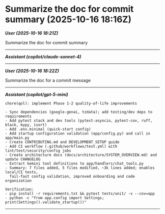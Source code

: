 <!-- Generated by SpecStory -->

<!-- vscode Session 295e0cdf-5468-427d-bfb8-837f242ebd9c (2025-10-16 18:16Z) -->

# Summarize the doc for commit summary (2025-10-16 18:16Z)

_**User (2025-10-16 18:21Z)**_

Summarize the doc for commit summary

---

_**Assistant (copilot/claude-sonnet-4)**_



---

_**User (2025-10-16 18:22Z)**_

Summarize the doc for a commit message

---

_**Assistant (copilot/gpt-5-mini)**_

```git-commit
chore(qol): implement Phase 1-2 quality-of-life improvements

- Sync dependencies (google-genai, tzdata); add testing/dev deps to requirements
- Add pytest stack and dev tools (pytest-asyncio, pytest-cov, ruff, black, mypy, isort)
- Add .env.minimal (quick-start config)
- Add startup configuration validation (app/config.py) and call in app/main.py
- Create CONTRIBUTING.md and DEVELOPMENT_SETUP guide
- Add CI workflow (.github/workflows/test.yml) with lint/test/security/config jobs
- Create architecture docs (docs/architecture/SYSTEM_OVERVIEW.md) and update CHANGELOG
- Extract Gemini tool definitions to app/handlers/chat_tools.py
- Summary: 7 files added, 5 files modified, ~3k lines added; enables local/CI tests,
  fail-fast config validation, improved onboarding and code organization

Verification:
- pip install -r requirements.txt && pytest tests/unit/ -v --cov=app
- python -c "from app.config import Settings; print(Settings().validate_startup())"
```

---

